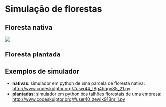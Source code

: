 # Simulação de florestas

## Floresta nativa

![](nativa/img/fluxo2.png)

## Floresta plantada



## Exemplos de simulador

- **nativas**: simulador em python de uma parcela de floresta nativa: http://www.codeskulptor.org/#user44_IBg4hqgv85_21.py
- **plantadas**: simulador em python dos talhões florestais de uma empresa: http://www.codeskulptor.org/#user40_zewIk91Bnr_1.py
